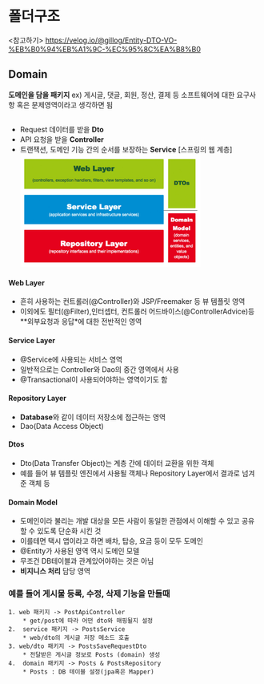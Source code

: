 # 폴더구조

<참고하기>
https://velog.io/@gillog/Entity-DTO-VO-%EB%B0%94%EB%A1%9C-%EC%95%8C%EA%B8%B0

## Domain
**도메인을 담을 패키지**
ex) 게시글, 댓글, 회원, 정산, 결제 등 소프트웨어에 대한 요구사항 혹은 문제영역이라고 생각하면 됨


##

* Request 데이터를 받을 **Dto**
* API 요청을 받을 **Controller**
* 트랜잭션, 도메인 기능 간의 순서를 보장하는 **Service**
[스프링의 웹 계층]
![3layer.PNG](https://github.com/smeil123/Spring_Study/blob/master/image/3layer.PNG)

#### Web Layer
* 흔히 사용하는 컨트롤러(@Controller)와 JSP/Freemaker 등 뷰 템플릿 영역
* 이외에도 필터(@Filter),인터셉터, 컨트롤러 어드바이스(@ControllerAdvice)등 **외부요청과 응답*에 대한 전반적인 영역

#### Service Layer
* @Service에 사용되는 서비스 영역
* 일반적으로는 Controller와 Dao의 중간 영역에서 사용
* @Transactional이 사용되어야하는 영역이기도 함

#### Repository Layer
* **Database**와 같이 데이터 저장소에 접근하는 영역
* Dao(Data Access Object)

#### Dtos
* Dto(Data Transfer Object)는 계층 간에 데이터 교환을 위한 객체
* 예를 들어 뷰 템플릿 엔진에서 사용될 객체나 Repository Layer에서 결과로 넘겨준 객체 등

#### Domain Model
* 도메인이라 불리는 개발 대상을 모든 사람이 동일한 관점에서 이해할 수 있고 공유할 수 있도록 단순화 시킨 것
* 이를테면 택시 앱이라고 하면 배차, 탑승, 요금 등이 모두 도메인
* @Entity가 사용된 영역 역시 도메인 모델
* 무조건 DB테이블과 관계있어야하는 것은 아님
* **비지니스 처리** 담당 영역

### 예를 들어 게시물 등록, 수정, 삭제 기능을 만들때

	1. web 패키지 -> PostApiController
		* get/post에 따라 어떤 dto와 매핑될지 설정
	2.  service 패키지 -> PostsService
		* web/dto의 게시글 저장 메소드 호출
	3. web/dto 패키지 -> PostsSaveRequestDto
		* 전달받은 게시글 정보로 Posts (domain) 생성
	4.  domain 패키지 -> Posts & PostsRepository
		* Posts : DB 테이블 설정(jpa혹은 Mapper)
	
<!--stackedit_data:
eyJoaXN0b3J5IjpbNTIyNDg2ODk2LC0xMDA3NDY4NzIzLC04OD
IzMTE4ODAsLTEyODcwNjUwODEsMTQ5ODQwNTc4XX0=
-->